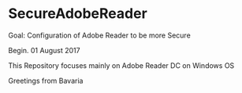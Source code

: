 # SecureAdobeReader
Goal: Configuration of Adobe Reader to be more Secure

Begin. 01 August 2017

This Repository focuses mainly on Adobe Reader DC on Windows OS

Greetings from Bavaria